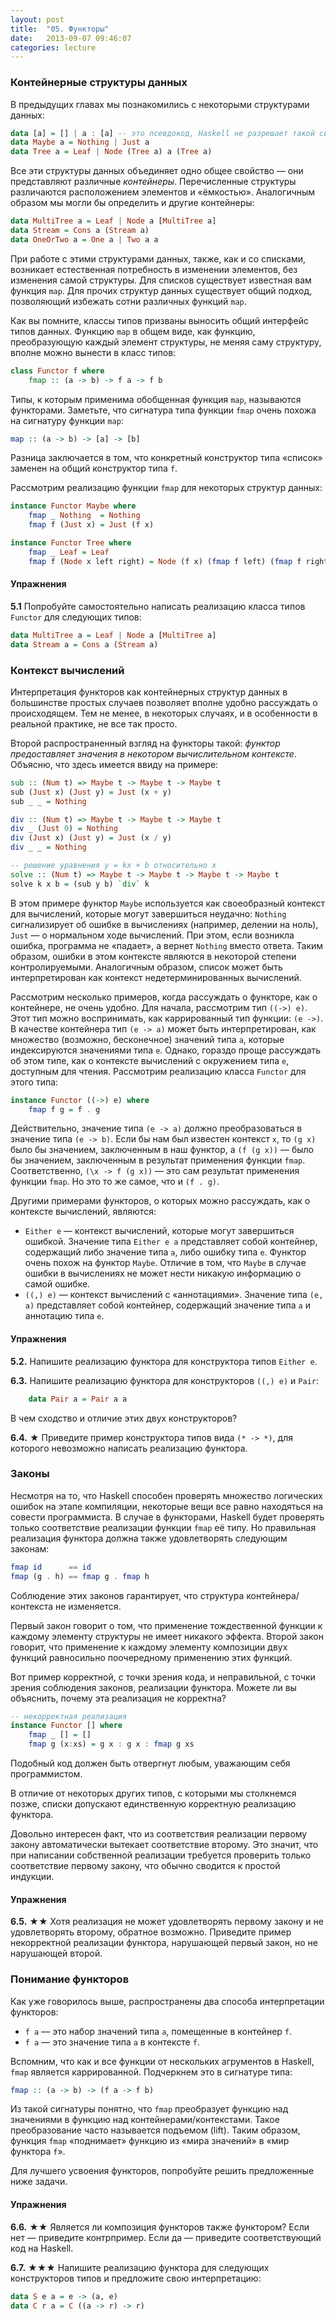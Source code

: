 ```yaml
---
layout: post
title:  "05. Функторы"
date:   2013-09-07 09:46:07
categories: lecture
---
```


### Контейнерные структуры данных

В предыдущих главах мы познакомились с некоторыми структурами данных:

```haskell
data [a] = [] | a : [a] -- это псевдокод, Haskell не разрешает такой синтаксис
data Maybe a = Nothing | Just a
data Tree a = Leaf | Node (Tree a) a (Tree a)
```

Все эти структуры данных объединяет одно общее свойство — они представляют различные
*контейнеры*. Перечисленные структуры различаются расположением элементов и «ёмкостью».
Аналогичным образом мы могли бы определить и другие контейнеры:

```haskell
data MultiTree a = Leaf | Node a [MultiTree a]
data Stream = Cons a (Stream a)
data OneOrTwo a = One a | Two a a
```

При работе с этими структурами данных, также, как и со списками, возникает естественная
потребность в изменении элементов, без изменения самой структуры. Для списков существует
известная вам функция `map`. Для прочих структур данных существует общий подход, позволяющий
избежать сотни различных функций `map`.

Как вы помните, классы типов призваны выносить общий интерфейс типов данных. Функцию `map` в общем виде,
как функцию, преобразующую каждый элемент структуры, не меняя саму структуру, вполне можно вынести в класс типов:

```haskell
class Functor f where
    fmap :: (a -> b) -> f a -> f b
```

Типы, к которым применима обобщенная функция `map`, называются функторами. Заметьте, что сигнатура типа
функции `fmap` очень похожа на сигнатуру функции `map`:

```haskell
map :: (a -> b) -> [a] -> [b]
```

Разница заключается в том, что конкретный конструктор типа «список» заменен на общий конструктор типа `f`.

Рассмотрим реализацию функции `fmap` для некоторых структур данных:

```haskell
instance Functor Maybe where
    fmap _ Nothing  = Nothing
    fmap f (Just x) = Just (f x)

instance Functor Tree where
    fmap _ Leaf = Leaf
    fmap f (Node x left right) = Node (f x) (fmap f left) (fmap f right)
```

#### Упражнения

**5.1** Попробуйте самостоятельно написать реализацию класса типов `Functor` для следующих типов:

```haskell
data MultiTree a = Leaf | Node a [MultiTree a]
data Stream a = Cons a (Stream a)
```

### Контекст вычислений

Интерпретация функторов как контейнерных структур данных в большинстве простых случаев позволяет вполне удобно
рассуждать о происходящем. Тем не менее, в некоторых случаях, и в особенности в реальной практике, не все так просто.

Второй распространенный взгляд на функторы такой: *функтор предоставляет значения в некотором вычислительном контексте*.
Объясню, что здесь имеется ввиду на примере:

```haskell
sub :: (Num t) => Maybe t -> Maybe t -> Maybe t
sub (Just x) (Just y) = Just (x + y)
sub _ _ = Nothing

div :: (Num t) => Maybe t -> Maybe t -> Maybe t
div _ (Just 0) = Nothing
div (Just x) (Just y) = Just (x / y)
div _ _ = Nothing

-- решение уравнения y = kx + b относительно x
solve :: (Num t) => Maybe t -> Maybe t -> Maybe t -> Maybe t
solve k x b = (sub y b) `div` k
```

В этом примере функтор `Maybe` используется как своеобразный контекст для вычислений, которые могут завершиться неудачно:
`Nothing` сигнализирует об ошибке в вычислениях (например, делении на ноль), `Just` — о нормальном ходе вычислений.
При этом, если возникла ошибка, программа не «падает», а вернет `Nothing` вместо ответа. Таким образом, ошибки в этом
контексте являются в некоторой степени контролируемыми. Аналогичным образом, список может быть интерпретирован как контекст
недетерминированных вычислений.

Рассмотрим несколько примеров, когда рассуждать о функторе, как о контейнере, не очень удобно. Для начала, рассмотрим
тип `((->) e)`. Этот тип можно воспринимать, как каррированный тип функции: `(e ->)`. В качестве контейнера тип `(e -> a)` может
быть интерпретирован, как множество (возможно, бесконечное) значений типа `a`, которые индексируются значениями типа `e`.
Однако, гораздо проще рассуждать об этом типе, как о контексте вычислений с окружением типа `e`, доступным для чтения.
Рассмотрим реализацию класса `Functor` для этого типа:

```haskell
instance Functor ((->) e) where
    fmap f g = f . g
```

Действительно, значение типа `(e -> a)` должно преобразоваться в значение типа `(e -> b)`.
Если бы нам был известен контекст `x`, то `(g x)` было бы значением, заключенным в наш функтор, а `(f (g x))` — было бы значением,
заключенным в результат применения функции `fmap`. Соответственно, `(\x -> f (g x))` — это сам результат применения функции `fmap`.
Но это то же самое, что и `(f . g)`.

Другими примерами функторов, о которых можно рассуждать, как о контексте вычислений, являются:

* `Either e` — контекст вычислений, которые могут завершиться ошибкой. Значение типа `Either e a` представляет собой контейнер,
содержащий либо значение типа `a`, либо ошибку типа `e`. Функтор очень похож на функтор `Maybe`. Отличие в том, что `Maybe` в случае
ошибки в вычислениях не может нести никакую информацию о самой ошибке.
* `((,) e)` — контекст вычислений с «аннотациями». Значение типа `(e, a)` представляет собой контейнер,
содержащий значение типа `a` и аннотацию типа `e`.

#### Упражнения

**5.2.** Напишите реализацию функтора для конструктора типов `Either e`.

**6.3.** Напишите реализацию функтора для конструкторов `((,) e)` и `Pair`:

```haskell
    data Pair a = Pair a a
```

В чем сходство и отличие этих двух конструкторов?

**6.4.** ★ Приведите пример конструктора типов вида `(* -> *)`, для которого невозможно написать реализацию функтора.

### Законы

Несмотря на то, что Haskell способен проверять множество логических ошибок на этапе компиляции,
некоторые вещи все равно находяться на совести программиста. В случае в функторами, Haskell будет
проверять только соответствие реализации функции `fmap` её типу. Но правильная реализация функтора
должна также удовлетворять следующим законам:

```haskell
fmap id      == id
fmap (g . h) == fmap g . fmap h
```

Соблюдение этих законов гарантирует, что структура контейнера/контекста не изменяется.

Первый закон говорит о том, что применение тождественной функции к каждому элементу структуры не имеет
никакого эффекта. Второй закон говорит, что применение к каждому элементу композиции двух функций
равносильно поочередному применению этих функций.

Вот пример корректной, с точки зрения кода, и неправильной, с точки зрения соблюдения законов,
реализации функтора. Можете ли вы объяснить, почему эта реализация не корректна?

```haskell
-- некорректная реализация
instance Functor [] where
    fmap _ [] = []
    fmap g (x:xs) = g x : g x : fmap g xs
```

Подобный код должен быть отвергнут любым, уважающим себя программистом.

В отличие от некоторых других типов, с которыми мы столкнемся позже,
списки допускают единственную корректную реализацию функтора.

Довольно интересен факт, что из соответствия реализации первому закону автоматически вытекает
соответствие второму. Это значит, что при написании собственной реализации требуется проверить
только соответствие первому закону, что обычно сводится к простой индукции.

#### Упражнения

**6.5.** ★★ Хотя реализация не может удовлетворять первому закону и не удовлетворять второму,
обратное возможно. Приведите пример некорректной реализации функтора, нарушающей первый закон, но не нарушающей второй.

### Понимание функторов

Как уже говорилось выше, распространены два способа интерпретации функторов:

* `f a` — это набор значений типа `a`, помещенные в контейнер `f`.
* `f a` — это значение типа `a` в контексте `f`.

Вспомним, что как и все функции от нескольких агрументов в Haskell, `fmap` является каррированной. Подчеркнем это в сигнатуре типа:

```haskell
fmap :: (a -> b) -> (f a -> f b)
```

Из такой сигнатуры понятно, что `fmap` преобразует функцию над значениями в функцию над контейнерами/контекстами.
Такое преобразование часто называется подъемом (lift). Таким образом, функция `fmap` «поднимает» функцию из «мира значений» в «мир функтора `f`».

Для лучшего усвоения функторов, попробуйте решить предложенные ниже задачи.

#### Упражнения

**6.6.** ★★ Является ли композиция функторов также функтором? Если нет — приведите контрпример. Если да — приведите соответствующий код на Haskell.

**6.7.** ★★★ Напишите реализацию функтора для следующих конструкторов типов и предложите свою интерпретацию:

```haskell
data S e a = e -> (a, e)
data C r a = C ((a -> r) -> r)
```


